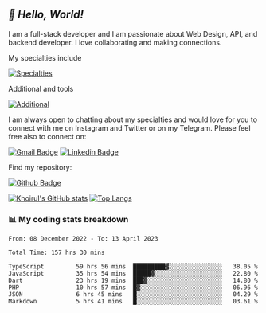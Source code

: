 ## _:wave: Hello, World!_

I am a full-stack developer and I am passionate about Web Design, API, and backend developer. I love collaborating and making connections.

My specialties include

[![Specialties](https://skillicons.dev/icons?i=php,laravel,javascript,react,vue,mysql,tailwind)](https://skillicons.dev)

Additional and tools

[![Additional](https://skillicons.dev/icons?i=bash,vscode,vite,webpack,vercel,git,github,gitlab)](https://skillicons.dev)

I am always open to chatting about my specialties and would love for you to connect with me on Instagram and Twitter or on my Telegram. Please feel free also to connect on:

[![Gmail Badge](https://img.shields.io/badge/-ahmusafir.khoirul@gmail.com-c14438?style=flat&logo=Gmail&logoColor=white&link=mailto:ahmusafir.khoirul@gmail.com)](mailto:ahmusafir.khoirul@gmail.com)
[![Linkedin Badge](https://img.shields.io/badge/-Ahmad_Musafir_Khoirul_Fattah-0072b1?style=flat&logo=Linkedin&logoColor=white&link=https://www.linkedin.com/in/ahmad-musafir-khoirul-fattah-26a53a207/)](https://www.linkedin.com/in/masmuss/)

Find my repository:

[![Github Badge](https://img.shields.io/badge/-masmuss-grey?style=flat&logo=github&logoColor=white&link=https://github.com/masmuss)](https://github.com/masmuss)

[![Khoirul's GitHub stats](https://github-readme-stats.vercel.app/api?username=masmuss&show_icons=true&include_all_commits=true&theme=transparent&layout=compact)](https://github.com/masmuss/github-readme-stats)
[![Top Langs](https://github-readme-stats.vercel.app/api/top-langs/?username=masmuss&theme=transparent&layout=compact)](https://github.com/masmuss/github-readme-stats)

### :bar_chart: My coding stats breakdown

<!--START_SECTION:waka-->

```text
From: 08 December 2022 - To: 13 April 2023

Total Time: 157 hrs 30 mins

TypeScript         59 hrs 56 mins  █████████▓░░░░░░░░░░░░░░░   38.05 %
JavaScript         35 hrs 54 mins  █████▓░░░░░░░░░░░░░░░░░░░   22.80 %
Dart               23 hrs 19 mins  ███▓░░░░░░░░░░░░░░░░░░░░░   14.80 %
PHP                10 hrs 57 mins  █▓░░░░░░░░░░░░░░░░░░░░░░░   06.96 %
JSON               6 hrs 45 mins   █░░░░░░░░░░░░░░░░░░░░░░░░   04.29 %
Markdown           5 hrs 41 mins   █░░░░░░░░░░░░░░░░░░░░░░░░   03.61 %
```

<!--END_SECTION:waka-->

